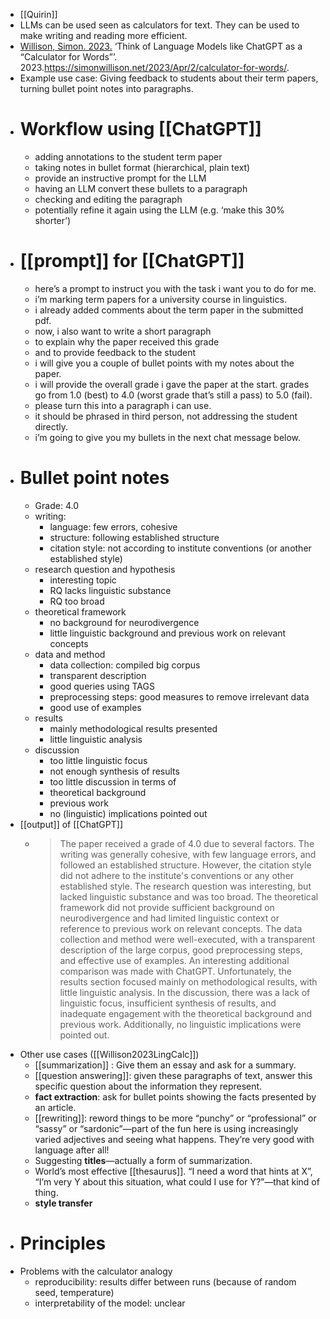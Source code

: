 - [[Quirin]]
- LLMs can be used seen as calculators for text. They can be used to make writing and reading more efficient.
- [Willison, Simon. 2023.]([[Willison2023LingCalc]])  ‘Think of Language Models like ChatGPT as a “Calculator for Words”’. 2023.https://simonwillison.net/2023/Apr/2/calculator-for-words/.
- Example use case: Giving feedback to students about their term papers, turning bullet point notes into paragraphs.
- # Workflow using [[ChatGPT]]
	- adding annotations to the student term paper
	- taking notes in bullet format (hierarchical, plain text)
	- provide an instructive prompt for the LLM
	- having an LLM convert these bullets to a paragraph
	- checking and editing the paragraph
	- potentially refine it again using the LLM (e.g. ‘make this 30% shorter’)
- # [[prompt]] for [[ChatGPT]]
	- here’s a prompt to instruct you with the task i want you to do for me.
	- i’m marking term papers for a university course in linguistics.
	- i already added comments about the term paper in the submitted pdf.
	- now, i also want to write a short paragraph
	- to explain why the paper received this grade
	- and to provide feedback to the student
	- i will give you a couple of bullet points with my notes about the paper.
	- i will provide the overall grade i gave the paper at the start. grades go from 1.0 (best) to 4.0 (worst grade that’s still a pass) to 5.0 (fail).
	- please turn this into a paragraph i can use.
	- it should be phrased in third person, not addressing the student directly.
	- i’m going to give you my bullets in the next chat message below.
- # Bullet point notes
	- Grade: 4.0
	- writing:
		- language: few errors, cohesive
		- structure: following established structure
		- citation style: not according to institute conventions (or another established style)
	- research question and hypothesis
		- interesting topic
		- RQ lacks linguistic substance
		- RQ too broad
	- theoretical framework
		- no background for neurodivergence
		- little linguistic background and previous work on relevant concepts
	- data and method
		- data collection: compiled big corpus
		- transparent description
		- good queries using TAGS
		- preprocessing steps: good measures to remove irrelevant data
		- good use of examples
	- results
		- mainly methodological results presented
		- little linguistic analysis
	- discussion
		- too little linguistic focus
		- not enough synthesis of results
		- too little discussion in terms of
		- theoretical background
		- previous work
		- no (linguistic) implications pointed out
- [[output]] of [[ChatGPT]]
	- > The paper received a grade of 4.0 due to several factors. The writing was generally cohesive, with few language errors, and followed an established structure. However, the citation style did not adhere to the institute's conventions or any other established style. The research question was interesting, but lacked linguistic substance and was too broad. The theoretical framework did not provide sufficient background on neurodivergence and had limited linguistic context or reference to previous work on relevant concepts. The data collection and method were well-executed, with a transparent description of the large corpus, good preprocessing steps, and effective use of examples. An interesting additional comparison was made with ChatGPT. Unfortunately, the results section focused mainly on methodological results, with little linguistic analysis. In the discussion, there was a lack of linguistic focus, insufficient synthesis of results, and inadequate engagement with the theoretical background and previous work. Additionally, no linguistic implications were pointed out.
- Other use cases ([[Willison2023LingCalc]])
	- [[summarization]] : Give them an essay and ask for a summary.
	- [[question answering]]: given these paragraphs of text, answer this specific question about the information they represent.
	- **fact extraction**: ask for bullet points showing the facts presented by an article.
	- [[rewriting]]: reword things to be more “punchy” or “professional” or “sassy” or “sardonic”—part of the fun here is using increasingly varied adjectives and seeing what happens. They’re very good with language after all!
	- Suggesting **titles**—actually a form of summarization.
	- World’s most effective [[thesaurus]]. “I need a word that hints at X”, “I’m very Y about this situation, what could I use for Y?”—that kind of thing.
	- **style transfer**
- # Principles
- Problems with the calculator analogy
	- reproducibility: results differ between runs (because of random seed, temperature)
	- interpretability of the model: unclear